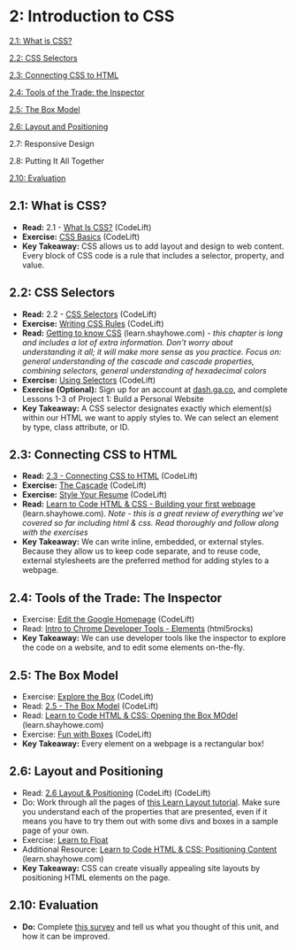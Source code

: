 2: Introduction to CSS
=========================

[2.1: What is CSS?](#21-intro)

[2.2: CSS Selectors](#22-selectors)

[2.3: Connecting CSS to HTML](#23-connect)

[2.4: Tools of the Trade: the Inspector](#24-tools)

[2.5: The Box Model](#25-box)

[2.6: Layout and Positioning](#26-layout)

2.7: Responsive Design

2.8: Putting It All Together

[2.10: Evaluation](#210-eval)

<a id="21-intro">2.1: What is CSS?</a>
---------------------

+ **Read:** 2.1 - [What Is CSS?](https://docs.google.com/presentation/d/1UmVNXSSO0FxLJ6DC4fLp56OCwSzc4DIp3Q-ejfN9JHQ/edit?usp=sharing) (CodeLift)
+ **Exercise:** [CSS Basics](https://docs.google.com/document/d/1JgqYbczJ02v1g0UuU0UvpDICe_QuskctVcg2T-ARGeM/edit?usp=sharing) (CodeLift)
+ **Key Takeaway:** CSS allows us to add layout and design to web content. Every block of CSS code is a rule that includes a selector, property, and value.


<a id="22-selectors">2.2: CSS Selectors</a>
-----------------------

+ **Read:** 2.2 - [CSS Selectors](https://docs.google.com/presentation/d/1EWfq-iPtlZqVwO216aBQxb-mGXZRyCNPHdZX3QlKP3c/edit?usp=sharing) (CodeLift)
+ **Exercise:** [Writing CSS Rules](https://docs.google.com/document/d/1a-vesHzBzcTi09pknUbOF58rDj_zCxKe-gfCcGUbJ2U/edit?usp=sharing) (CodeLift)
+ **Read:** [Getting to know CSS](http://learn.shayhowe.com/html-css/getting-to-know-css/) (learn.shayhowe.com) - *this chapter is long and includes a lot of extra information. Don’t worry about understanding it all; it will make more sense as you practice. Focus on: general understanding of the cascade and cascade properties, combining selectors, general understanding of hexadecimal colors*
+ **Exercise:** [Using Selectors](https://docs.google.com/document/d/1NNZFQqjOTkyY5fNM75uRyxJ06-kGMOwxOS8dPpheBzk/edit?usp=sharing) (CodeLift)
+ **Exercise (Optional):** Sign up for an account at [dash.ga.co](http://dash.ga.co), and complete Lessons 1-3 of Project 1: Build a Personal Website
+ **Key Takeaway:** A CSS selector designates exactly which element(s) within our HTML we want to apply styles to. We can select an element by type, class attribute, or ID.

<a id="23-connect">2.3: Connecting CSS to HTML</a>
-----------------------------

+ **Read:** [2.3 - Connecting CSS to HTML](https://docs.google.com/presentation/d/1y_GgtmZXzYgzCvK6d8W9M-lVQHTNTlLRoeVTo7qZ5KY/edit?usp=sharing) (CodeLift)
+ **Exercise:** [The Cascade](https://docs.google.com/document/d/1B9kDcb8sWqswjdsLEOrY8t_NxieNPSddudXf9SU9YIs/edit?usp=sharing) (CodeLift)
+ **Exercise:** [Style Your Resume](https://docs.google.com/document/d/1-S1xew4NjWkpUIPKLVhB6zzkXwh-lWLSujlny0LcpfM/edit?usp=sharing) (CodeLift)
+ **Read:** [Learn to Code HTML & CSS - Building your first webpage](http://learn.shayhowe.com/html-css/building-your-first-web-page/) (learn.shayhowe.com). *Note - this is a great review of everything we’ve covered so far including html & css. Read thoroughly and follow along with the exercises*
+ **Key Takeaway:** We can write inline, embedded, or external styles. Because they allow us to keep code separate, and to reuse code, external stylesheets are the preferred method for adding styles to a webpage.

<a id="24-tools">2.4: Tools of the Trade: The Inspector</a>
-----------------------------

+ Exercise: [Edit the Google Homepage](https://docs.google.com/document/d/19aAZhXVEd8PhiCskDDd3qCxz30ZYF9r25aqTPVtpazY/edit?usp=sharing) (CodeLift)
+ Read: [Intro to Chrome Developer Tools - Elements](http://www.html5rocks.com/en/tutorials/developertools/part1/#toc-elements) (html5rocks)
+ **Key Takeaway:** We can use developer tools like the inspector to explore the code on a website, and to edit some elements on-the-fly.

<a id="25-box">2.5: The Box Model</a>
-----------------------------

+ Exercise: [Explore the Box](https://docs.google.com/document/d/1-nE47KMHblpdi1ImZjGtfTUfRfmamq5p035ncvADnRg/edit?usp=sharing) (CodeLift)
+ Read: [2.5 - The Box Model](https://docs.google.com/presentation/d/1PwhRZuf6Jo6KUSZuGiT4SKx0Fj9uZOZAtLgCLWJSi28/edit?usp=sharing) (CodeLift)
+ Read: [Learn to Code HTML & CSS: Opening the Box MOdel](http://learn.shayhowe.com/html-css/opening-the-box-model/) (learn.shayhowe.com)
+ Exercise: [Fun with Boxes](https://docs.google.com/document/d/1rj2XTaAYQbukWzKfEPHDtkPWWcvTbya71YmB63II59k/edit?usp=sharing) (CodeLift)
+ **Key Takeaway:** Every element on a webpage is a rectangular box!

<a id="26-layout">2.6: Layout and Positioning</a>
-----------------------------

+ Read: [2.6 Layout & Positioning](https://docs.google.com/presentation/d/1glNoJ0GwwNQbXDEjB23jpSGuGGawBEM5SdidAM0Txh4/edit?usp=sharing) (CodeLift) (CodeLift)
+ Do: Work through all the pages of [this Learn Layout tutorial](http://learnlayout.com/index.html). Make sure you understand each of the properties that are presented, even if it means you have to try them out with some divs and boxes in a sample page of your own.
+ Exercise: [Learn to Float](https://docs.google.com/document/d/1lWCW-WYj4QAu5B-6fuqrkay7sNBadoiJvsgniMdwoz8/edit?usp=sharing)
+ Additional Resource: [Learn to Code HTML & CSS: Positioning Content](http://learn.shayhowe.com/html-css/positioning-content/) (learn.shayhowe.com)
+ **Key Takeaway:** CSS can create visually appealing site layouts by positioning HTML elements on the page.

<a id="210-eval">2.10: Evaluation</a>
---------------------------------------

+ **Do:** Complete [this survey](https://docs.google.com/forms/d/1R6enRyko-VglHyP-roIz10AtwvRJBfpIwTrEPVY1MKg/viewform) and tell us what you thought of this unit, and how it can be improved.

